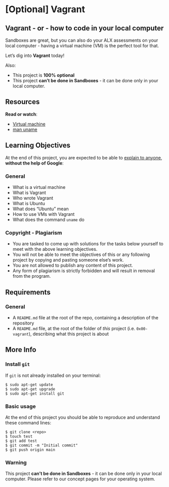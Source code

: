 <h1 class="gap">[Optional] Vagrant</h1>
<h2>Vagrant - or - how to code in your local computer</h2>

<p>Sandboxes are great, but you can also do your ALX assessments on your local computer - having a virtual machine (VM) is the perfect tool for that. </p>

<p>Let’s dig into <strong>Vagrant</strong> today!</p>

<p>Also:</p>

<ul>
<li>This project is <strong>100% optional</strong></li>
<li>This project <strong>can’t be done in Sandboxes</strong> - it can be done only in your local computer.</li>
</ul>

<h2>Resources</h2>

<p><strong>Read or watch</strong>:</p>

<ul>
<li><a href="/rltoken/eoV8V_5fgzW_UhJ3PtVyWw" title="Virtual machine" target="_blank">Virtual machine</a> </li>
<li><a href="/rltoken/Z4MowYniH5YJoZo4jZgIBw" title="man uname" target="_blank">man uname</a> </li>
</ul>

<h2>Learning Objectives</h2>

<p>At the end of this project, you are expected to be able to <a href="/rltoken/g5OVhHRsT0jjsvUI1Y8jgw" title="explain to anyone" target="_blank">explain to anyone</a>, <strong>without the help of Google</strong>:</p>

<h3>General</h3>

<ul>
<li>What is a virtual machine</li>
<li>What is Vagrant</li>
<li>Who wrote Vagrant</li>
<li>What is Ubuntu</li>
<li>What does “Ubuntu” mean</li>
<li>How to use VMs with Vagrant</li>
<li>What does the command <code>uname</code> do</li>
</ul>

<h3>Copyright - Plagiarism</h3>

<ul>
<li>You are tasked to come up with solutions for the tasks below yourself to meet with the above learning objectives.</li>
<li>You will not be able to meet the objectives of this or any following project by copying and pasting someone else’s work. </li>
<li>You are not allowed to publish any content of this project.</li>
<li>Any form of plagiarism is strictly forbidden and will result in removal from the program.</li>
</ul>

<h2>Requirements</h2>

<h3>General</h3>

<ul>
<li>A <code>README.md</code> file at the root of the repo, containing a description of the repository</li>
<li>A <code>README.md</code> file, at the root of the folder of <em>this</em> project (i.e. <code>0x00-vagrant</code>), describing what this project is about</li>
</ul>

<h2>More Info</h2>

<h3>Install <code>git</code></h3>

<p>If <code>git</code> is not already installed on your terminal:</p>

<pre><code>$ sudo apt-get update
$ sudo apt-get upgrade
$ sudo apt-get install git
</code></pre>

<h3>Basic usage</h3>

<p>At the end of this project you should be able to reproduce and understand these command lines:</p>

<pre><code>$ git clone &lt;repo&gt;
$ touch test
$ git add test
$ git commit -m "Initial commit"
$ git push origin main
</code></pre>

<h3>Warning</h3>

<p>This project <strong>can’t be done in Sandboxes</strong> - it can be done only in your local computer.
Please refer to our concept pages for your operating system.</p>

